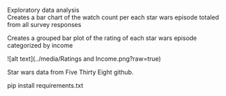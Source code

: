 Exploratory data analysis  
Creates a bar chart of the watch count per each star wars episode totaled from all survey responses  

Creates a grouped bar plot of the rating of each star wars episode categorized by income

![alt text](../media/Ratings and Income.png?raw=true)

Star wars data from Five Thirty Eight github.  

pip install requirements.txt
